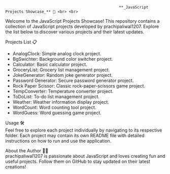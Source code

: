                                                       **_JavaScript Projects Showcase_** 🚀 <br> <br>
Welcome to the JavaScript Projects Showcase! This repository contains a collection of JavaScript projects developed by prachipaliwal1207. Explore the list below to discover various projects and their latest updates.

Projects List 📋
* AnalogClock: Simple analog clock project.
* BgSwichter: Background color switcher project.
* Calculator: Basic calculator project.
* GroceryList: Grocery list management project.
* JokeGenerator: Random joke generator project.
* Password Generator: Secure password generator project.
* Rock Paper Scissor: Classic rock-paper-scissors game project.
* TempConverter: Temperature converter project.
* ToDoList: To-do list management project.
* Weather: Weather information display project.
* WordCount: Word counting tool project.
* WordGuess: Word guessing game project. <br>

Usage 🛠️ <br>
Feel free to explore each project individually by navigating to its respective folder. Each project may contain its own README file with detailed instructions on how to run and use the application.

About the Author 👩‍💻 <br>
prachipaliwal1207 is passionate about JavaScript and loves creating fun and useful projects. Follow them on GitHub to stay updated on their latest creations!
